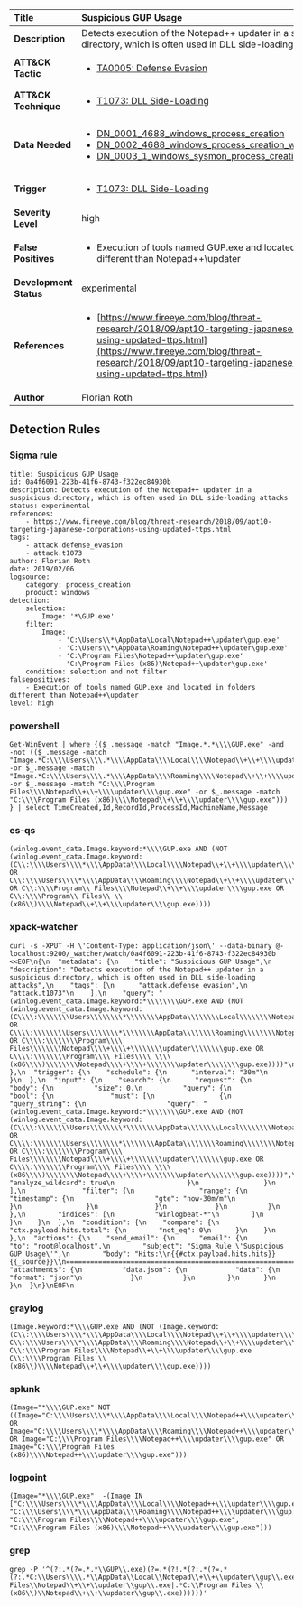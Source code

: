 | Title                    | Suspicious GUP Usage       |
|:-------------------------|:------------------|
| **Description**          | Detects execution of the Notepad++ updater in a suspicious directory, which is often used in DLL side-loading attacks |
| **ATT&amp;CK Tactic**    |  <ul><li>[TA0005: Defense Evasion](https://attack.mitre.org/tactics/TA0005)</li></ul>  |
| **ATT&amp;CK Technique** | <ul><li>[T1073: DLL Side-Loading](https://attack.mitre.org/techniques/T1073)</li></ul>  |
| **Data Needed**          | <ul><li>[DN_0001_4688_windows_process_creation](../Data_Needed/DN_0001_4688_windows_process_creation.md)</li><li>[DN_0002_4688_windows_process_creation_with_commandline](../Data_Needed/DN_0002_4688_windows_process_creation_with_commandline.md)</li><li>[DN_0003_1_windows_sysmon_process_creation](../Data_Needed/DN_0003_1_windows_sysmon_process_creation.md)</li></ul>  |
| **Trigger**              | <ul><li>[T1073: DLL Side-Loading](../Triggers/T1073.md)</li></ul>  |
| **Severity Level**       | high |
| **False Positives**      | <ul><li>Execution of tools named GUP.exe and located in folders different than Notepad++\updater</li></ul>  |
| **Development Status**   | experimental |
| **References**           | <ul><li>[https://www.fireeye.com/blog/threat-research/2018/09/apt10-targeting-japanese-corporations-using-updated-ttps.html](https://www.fireeye.com/blog/threat-research/2018/09/apt10-targeting-japanese-corporations-using-updated-ttps.html)</li></ul>  |
| **Author**               | Florian Roth |


## Detection Rules

### Sigma rule

```
title: Suspicious GUP Usage
id: 0a4f6091-223b-41f6-8743-f322ec84930b
description: Detects execution of the Notepad++ updater in a suspicious directory, which is often used in DLL side-loading attacks
status: experimental
references:
    - https://www.fireeye.com/blog/threat-research/2018/09/apt10-targeting-japanese-corporations-using-updated-ttps.html
tags:
    - attack.defense_evasion
    - attack.t1073
author: Florian Roth
date: 2019/02/06
logsource:
    category: process_creation
    product: windows
detection:
    selection:
        Image: '*\GUP.exe'
    filter:
        Image:
            - 'C:\Users\\*\AppData\Local\Notepad++\updater\gup.exe'
            - 'C:\Users\\*\AppData\Roaming\Notepad++\updater\gup.exe'
            - 'C:\Program Files\Notepad++\updater\gup.exe'
            - 'C:\Program Files (x86)\Notepad++\updater\gup.exe'
    condition: selection and not filter
falsepositives:
    - Execution of tools named GUP.exe and located in folders different than Notepad++\updater
level: high

```





### powershell
    
```
Get-WinEvent | where {($_.message -match "Image.*.*\\\\GUP.exe" -and  -not (($_.message -match "Image.*C:\\\\Users\\\\.*\\\\AppData\\\\Local\\\\Notepad\\+\\+\\\\updater\\\\gup.exe" -or $_.message -match "Image.*C:\\\\Users\\\\.*\\\\AppData\\\\Roaming\\\\Notepad\\+\\+\\\\updater\\\\gup.exe" -or $_.message -match "C:\\\\Program Files\\\\Notepad\\+\\+\\\\updater\\\\gup.exe" -or $_.message -match "C:\\\\Program Files (x86)\\\\Notepad\\+\\+\\\\updater\\\\gup.exe"))) } | select TimeCreated,Id,RecordId,ProcessId,MachineName,Message
```


### es-qs
    
```
(winlog.event_data.Image.keyword:*\\\\GUP.exe AND (NOT (winlog.event_data.Image.keyword:(C\\:\\\\Users\\\\*\\\\AppData\\\\Local\\\\Notepad\\+\\+\\\\updater\\\\gup.exe OR C\\:\\\\Users\\\\*\\\\AppData\\\\Roaming\\\\Notepad\\+\\+\\\\updater\\\\gup.exe OR C\\:\\\\Program\\ Files\\\\Notepad\\+\\+\\\\updater\\\\gup.exe OR C\\:\\\\Program\\ Files\\ \\(x86\\)\\\\Notepad\\+\\+\\\\updater\\\\gup.exe))))
```


### xpack-watcher
    
```
curl -s -XPUT -H \'Content-Type: application/json\' --data-binary @- localhost:9200/_watcher/watch/0a4f6091-223b-41f6-8743-f322ec84930b <<EOF\n{\n  "metadata": {\n    "title": "Suspicious GUP Usage",\n    "description": "Detects execution of the Notepad++ updater in a suspicious directory, which is often used in DLL side-loading attacks",\n    "tags": [\n      "attack.defense_evasion",\n      "attack.t1073"\n    ],\n    "query": "(winlog.event_data.Image.keyword:*\\\\\\\\GUP.exe AND (NOT (winlog.event_data.Image.keyword:(C\\\\:\\\\\\\\Users\\\\\\\\*\\\\\\\\AppData\\\\\\\\Local\\\\\\\\Notepad\\\\+\\\\+\\\\\\\\updater\\\\\\\\gup.exe OR C\\\\:\\\\\\\\Users\\\\\\\\*\\\\\\\\AppData\\\\\\\\Roaming\\\\\\\\Notepad\\\\+\\\\+\\\\\\\\updater\\\\\\\\gup.exe OR C\\\\:\\\\\\\\Program\\\\ Files\\\\\\\\Notepad\\\\+\\\\+\\\\\\\\updater\\\\\\\\gup.exe OR C\\\\:\\\\\\\\Program\\\\ Files\\\\ \\\\(x86\\\\)\\\\\\\\Notepad\\\\+\\\\+\\\\\\\\updater\\\\\\\\gup.exe))))"\n  },\n  "trigger": {\n    "schedule": {\n      "interval": "30m"\n    }\n  },\n  "input": {\n    "search": {\n      "request": {\n        "body": {\n          "size": 0,\n          "query": {\n            "bool": {\n              "must": [\n                {\n                  "query_string": {\n                    "query": "(winlog.event_data.Image.keyword:*\\\\\\\\GUP.exe AND (NOT (winlog.event_data.Image.keyword:(C\\\\:\\\\\\\\Users\\\\\\\\*\\\\\\\\AppData\\\\\\\\Local\\\\\\\\Notepad\\\\+\\\\+\\\\\\\\updater\\\\\\\\gup.exe OR C\\\\:\\\\\\\\Users\\\\\\\\*\\\\\\\\AppData\\\\\\\\Roaming\\\\\\\\Notepad\\\\+\\\\+\\\\\\\\updater\\\\\\\\gup.exe OR C\\\\:\\\\\\\\Program\\\\ Files\\\\\\\\Notepad\\\\+\\\\+\\\\\\\\updater\\\\\\\\gup.exe OR C\\\\:\\\\\\\\Program\\\\ Files\\\\ \\\\(x86\\\\)\\\\\\\\Notepad\\\\+\\\\+\\\\\\\\updater\\\\\\\\gup.exe))))",\n                    "analyze_wildcard": true\n                  }\n                }\n              ],\n              "filter": {\n                "range": {\n                  "timestamp": {\n                    "gte": "now-30m/m"\n                  }\n                }\n              }\n            }\n          }\n        },\n        "indices": [\n          "winlogbeat-*"\n        ]\n      }\n    }\n  },\n  "condition": {\n    "compare": {\n      "ctx.payload.hits.total": {\n        "not_eq": 0\n      }\n    }\n  },\n  "actions": {\n    "send_email": {\n      "email": {\n        "to": "root@localhost",\n        "subject": "Sigma Rule \'Suspicious GUP Usage\'",\n        "body": "Hits:\\n{{#ctx.payload.hits.hits}}{{_source}}\\n================================================================================\\n{{/ctx.payload.hits.hits}}",\n        "attachments": {\n          "data.json": {\n            "data": {\n              "format": "json"\n            }\n          }\n        }\n      }\n    }\n  }\n}\nEOF\n
```


### graylog
    
```
(Image.keyword:*\\\\GUP.exe AND (NOT (Image.keyword:(C\\:\\\\Users\\\\*\\\\AppData\\\\Local\\\\Notepad\\+\\+\\\\updater\\\\gup.exe C\\:\\\\Users\\\\*\\\\AppData\\\\Roaming\\\\Notepad\\+\\+\\\\updater\\\\gup.exe C\\:\\\\Program Files\\\\Notepad\\+\\+\\\\updater\\\\gup.exe C\\:\\\\Program Files \\(x86\\)\\\\Notepad\\+\\+\\\\updater\\\\gup.exe))))
```


### splunk
    
```
(Image="*\\\\GUP.exe" NOT ((Image="C:\\\\Users\\\\*\\\\AppData\\\\Local\\\\Notepad++\\\\updater\\\\gup.exe" OR Image="C:\\\\Users\\\\*\\\\AppData\\\\Roaming\\\\Notepad++\\\\updater\\\\gup.exe" OR Image="C:\\\\Program Files\\\\Notepad++\\\\updater\\\\gup.exe" OR Image="C:\\\\Program Files (x86)\\\\Notepad++\\\\updater\\\\gup.exe")))
```


### logpoint
    
```
(Image="*\\\\GUP.exe"  -(Image IN ["C:\\\\Users\\\\*\\\\AppData\\\\Local\\\\Notepad++\\\\updater\\\\gup.exe", "C:\\\\Users\\\\*\\\\AppData\\\\Roaming\\\\Notepad++\\\\updater\\\\gup.exe", "C:\\\\Program Files\\\\Notepad++\\\\updater\\\\gup.exe", "C:\\\\Program Files (x86)\\\\Notepad++\\\\updater\\\\gup.exe"]))
```


### grep
    
```
grep -P '^(?:.*(?=.*.*\\GUP\\.exe)(?=.*(?!.*(?:.*(?=.*(?:.*C:\\Users\\\\.*\\AppData\\Local\\Notepad\\+\\+\\updater\\gup\\.exe|.*C:\\Users\\\\.*\\AppData\\Roaming\\Notepad\\+\\+\\updater\\gup\\.exe|.*C:\\Program Files\\Notepad\\+\\+\\updater\\gup\\.exe|.*C:\\Program Files \\(x86\\)\\Notepad\\+\\+\\updater\\gup\\.exe))))))'
```



